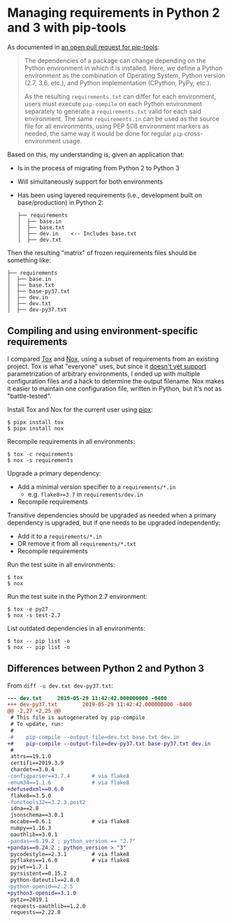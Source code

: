 # Managing requirements in Python 2 and 3 with pip-tools

As documented in [an open pull request for pip-tools](https://github.com/jazzband/pip-tools/pull/651):

> The dependencies of a package can change depending on the Python environment in which it is installed. Here, we define a Python environment as the combination of Operating System, Python version (2.7, 3.6, etc.), and Python implementation (CPython, PyPy, etc.).
>
> As the resulting `requirements.txt` can differ for each environment, users must execute `pip-compile` on each Python environment separately to generate a `requirements.txt` valid for each said environment. The same `requirements.in` can be used as the source file for all environments, using PEP 508 environment markers as needed, the same way it would be done for regular `pip` cross-environment usage.

Based on this, my understanding is, given an application that:

- Is in the process of migrating from Python 2 to Python 3
- Will simultaneously support for both environments
- Has been using layered requirements (i.e., development built on base/production) in Python 2:

    ```pre
    ├── requirements
    │  ├── base.in
    │  ├── base.txt
    │  ├── dev.in    <-- Includes base.txt
    │  ├── dev.txt
    ```

Then the resulting "matrix" of frozen requirements files should be something like:

```
├── requirements
│  ├── base.in
│  ├── base.txt
│  ├── base-py37.txt
│  ├── dev.in
│  ├── dev.txt
│  ├── dev-py37.txt
```

## Compiling and using environment-specific requirements

I compared [Tox](https://tox.readthedocs.io/) and [Nox](http://nox.thea.codes/), using a subset of requirements from an existing project. Tox is what "everyone" uses, but since it [doesn't yet support](https://github.com/tox-dev/tox/issues/189) parametrization of arbitrary environments, I ended up with multiple configuration files and a hack to determine the output filename. Nox makes it easier to maintain one configuration file, written in Python, but it's not as "battle-tested".

Install Tox and Nox for the current user using [pipx](https://pipxproject.github.io/pipx/):

```
$ pipx install tox
$ pipx install nox
```

Recompile requirements in all environments:

```
$ tox -c requirements
$ nox -s requirements
```

Upgrade a primary dependency:

- Add a minimal version specifier to a `requirements/*.in`
    - e.g. `flake8>=3.7` in `requirements/dev.in`
- Recompile requirements

 Transitive dependencies should be upgraded as needed when a primary dependency is upgraded, but if one needs to be upgraded independently:

- Add it to a `requirements/*.in`
- OR remove it from all `requirements/*.txt`
- Recompile requirements

Run the test suite in all environments:

```
$ tox
$ nox
```

Run the test suite in the Python 2.7 environment:

```
$ tox -e py27
$ nox -s test-2.7
```

List outdated dependencies in all environments:

```
$ tox -- pip list -o
$ nox -- pip list -o
```

## Differences between Python 2 and Python 3

From `diff -u dev.txt dev-py37.txt`:

```diff
--- dev.txt     2019-05-29 11:42:42.000000000 -0400
+++ dev-py37.txt        2019-05-29 11:42:42.000000000 -0400
@@ -2,27 +2,25 @@
 # This file is autogenerated by pip-compile
 # To update, run:
 #
-#    pip-compile --output-file=dev.txt base.txt dev.in
+#    pip-compile --output-file=dev-py37.txt base-py37.txt dev.in
 #
 attrs==19.1.0
 certifi==2019.3.9
 chardet==3.0.4
-configparser==3.7.4       # via flake8
-enum34==1.1.6             # via flake8
+defusedxml==0.6.0
 flake8==3.5.0
-functools32==3.2.3.post2
 idna==2.8
 jsonschema==3.0.1
 mccabe==0.6.1             # via flake8
 numpy==1.16.3
 oauthlib==3.0.1
-pandas==0.19.2 ; python_version == "2.7"
+pandas==0.24.2 ; python_version > "3"
 pycodestyle==2.3.1        # via flake8
 pyflakes==1.6.0           # via flake8
 pyjwt==1.7.1
 pyrsistent==0.15.2
 python-dateutil==2.8.0
-python-openid==2.2.5
+python3-openid==3.1.0
 pytz==2019.1
 requests-oauthlib==1.2.0
 requests==2.22.0
```
